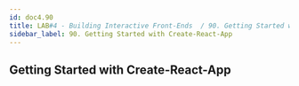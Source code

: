```yaml
---
id: doc4.90
title: LAB#4 - Building Interactive Front-Ends  / 90. Getting Started with 
sidebar_label: 90. Getting Started with Create-React-App
---
```


## Getting Started with Create-React-App

